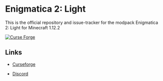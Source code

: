 <h1>Enigmatica 2: Light</h1>

This is the official repository and issue-tracker for the modpack Enigmatica 2: Light for Minecraft 1.12.2

[![Curse Forge](http://cf.way2muchnoise.eu/full_enigmatica2light_downloads.svg)](https://minecraft.curseforge.com/projects/enigmatica2)

<h2>Links</h2>

* [Curseforge](https://minecraft.curseforge.com/projects/enigmatica2light)

* [Discord](https://discord.gg/HnWNd7X)
